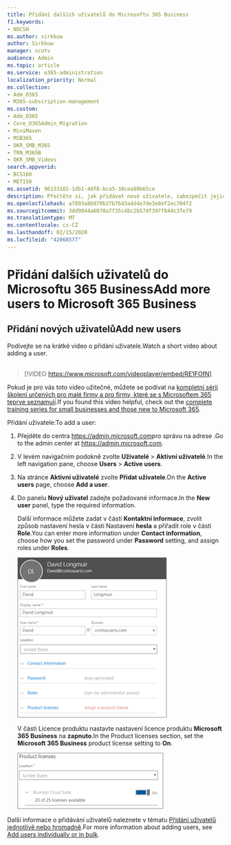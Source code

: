 ```yaml
---
title: Přidání dalších uživatelů do Microsoftu 365 Business
f1.keywords:
- NOCSH
ms.author: sirkkuw
author: Sirkkuw
manager: scotv
audience: Admin
ms.topic: article
ms.service: o365-administration
localization_priority: Normal
ms.collection:
- Adm_O365
- M365-subscription-management
ms.custom:
- Adm_O365
- Core_O365Admin_Migration
- MiniMaven
- MSB365
- OKR_SMB_M365
- TRN_M365B
- OKR_SMB_Videos
search.appverid:
- BCS160
- MET150
ms.assetid: 96153102-1db1-4df8-bca5-38cea80b65ce
description: Přečtěte si, jak přidávat nové uživatele, zabezpečit jejich zařízení a přiřazovat role v Microsoft365 Business.
ms.openlocfilehash: a7893a8b070b37b7643a4d4e7de3e8ef2ec704f2
ms.sourcegitcommit: 3dd9944a6070a7f35c4bc2b57df397f844c3fe79
ms.translationtype: MT
ms.contentlocale: cs-CZ
ms.lasthandoff: 02/15/2020
ms.locfileid: "42068577"
---
```

# <a name="add-more-users-to-microsoft-365-business"></a><span data-ttu-id="fc209-103">Přidání dalších uživatelů do Microsoftu 365 Business</span><span class="sxs-lookup"><span data-stu-id="fc209-103">Add more users to Microsoft 365 Business</span></span>

## <a name="add-new-users"></a><span data-ttu-id="fc209-104">Přidání nových uživatelů</span><span class="sxs-lookup"><span data-stu-id="fc209-104">Add new users</span></span>

<span data-ttu-id="fc209-105">Podívejte se na krátké video o přidání uživatele.</span><span class="sxs-lookup"><span data-stu-id="fc209-105">Watch a short video about adding a user.</span></span> <br><br>

> [!VIDEO https://www.microsoft.com/videoplayer/embed/RE1FOfN] 

<span data-ttu-id="fc209-106">Pokud je pro vás toto video užitečné, můžete se podívat na [kompletní sérii školení určených pro malé firmy a pro firmy, které se s Microsoftem 365 teprve seznamují](https://support.office.com/article/6ab4bbcd-79cf-4000-a0bd-d42ce4d12816).</span><span class="sxs-lookup"><span data-stu-id="fc209-106">If you found this video helpful, check out the [complete training series for small businesses and those new to Microsoft 365](https://support.office.com/article/6ab4bbcd-79cf-4000-a0bd-d42ce4d12816).</span></span>

<span data-ttu-id="fc209-107">Přidání uživatele:</span><span class="sxs-lookup"><span data-stu-id="fc209-107">To add a user:</span></span>

1. <span data-ttu-id="fc209-108">Přejděte do centra <a href="https://go.microsoft.com/fwlink/p/?linkid=837890" target="_blank">https://admin.microsoft.com</a>pro správu na adrese .</span><span class="sxs-lookup"><span data-stu-id="fc209-108">Go to the admin center at <a href="https://go.microsoft.com/fwlink/p/?linkid=837890" target="_blank">https://admin.microsoft.com</a>.</span></span> 
2. <span data-ttu-id="fc209-109">V levém navigačním podokně zvolte **Uživatelé** \> **Aktivní uživatelé**.</span><span class="sxs-lookup"><span data-stu-id="fc209-109">In the left navigation pane, choose **Users** \> **Active users**.</span></span>
3. <span data-ttu-id="fc209-110">Na stránce **Aktivní uživatelé** zvolte **Přidat uživatele**.</span><span class="sxs-lookup"><span data-stu-id="fc209-110">On the **Active users** page, choose **Add a user**.</span></span>
4. <span data-ttu-id="fc209-111">Do panelu **Nový uživatel** zadejte požadované informace.</span><span class="sxs-lookup"><span data-stu-id="fc209-111">In the **New user** panel, type the required information.</span></span> 
  
    <span data-ttu-id="fc209-112">Další informace můžete zadat v části **Kontaktní informace**, zvolit způsob nastavení hesla v části Nastavení **hesla** a přiřadit role v části **Role**.</span><span class="sxs-lookup"><span data-stu-id="fc209-112">You can enter more information under **Contact information**, choose how you set the password under **Password** setting, and assign roles under **Roles**.</span></span>
      
    ![Enter user information in the New user card](../media/f04d39ca-48be-4868-8330-8552a4754c8b.png)
      
    <span data-ttu-id="fc209-114">V části Licence produktu nastavte nastavení licence produktu **Microsoft 365 Business** na **zapnuto**.</span><span class="sxs-lookup"><span data-stu-id="fc209-114">In the Product licenses section, set the **Microsoft 365 Business** product license setting to **On**.</span></span>
      
    ![Set the license setting to On position](../media/7404f7f7-93bc-44a3-9ffb-4208b5b17402.png)
  
<span data-ttu-id="fc209-116">Další informace o přidávání uživatelů naleznete v tématu [Přidání uživatelů jednotlivě nebo hromadně](https://docs.microsoft.com/office365/admin/add-users/add-users).</span><span class="sxs-lookup"><span data-stu-id="fc209-116">For  more information about adding users, see [Add users individually or in bulk](https://docs.microsoft.com/office365/admin/add-users/add-users).</span></span>
  
